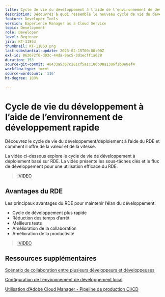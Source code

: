 ```yaml
---
title: Cycle de vie du développement à l’aide de l’environnement de développement rapide
description: Découvrez à quoi ressemble le nouveau cycle de vie du développement en utilisant l’environnement de développement rapide (RDE) et les principaux avantages du RDE.
feature: Developer Tools
version: Experience Manager as a Cloud Service
topic: Development
role: Developer
level: Beginner
jira: KT-11863
thumbnail: KT-11863.png
last-substantial-update: 2023-02-15T00:00:00Z
exl-id: 062672f6-d03c-44da-9ac5-3d1ecff1a628
duration: 153
source-git-commit: 48433a5367c281cf5a1c106b08a1306f1b0e8ef4
workflow-type: tm+mt
source-wordcount: '116'
ht-degree: 100%

---
```


# Cycle de vie du développement à l’aide de l’environnement de développement rapide

Découvrez le cycle de vie du développement/déploiement à l’aide du RDE et comment il offre de la valeur et de la vitesse.

La vidéo ci-dessous explore le cycle de vie de développement à déploiement basé sur RDE. La vidéo présente les sous-tâches clés et le flux de développement pour une utilisation efficace du RDE.

>[!VIDEO](https://video.tv.adobe.com/v/3415492?quality=12&learn=on)


## Avantages du RDE

Les principaux avantages du RDE pour maintenir l’élan du développement.

- Cycle de développement plus rapide
- Réduction des temps d’arrêt
- Meilleurs tests
- Amélioration de la collaboration
- Amélioration de la productivité

>[!VIDEO](https://video.tv.adobe.com/v/3415493?quality=12&learn=on)

## Ressources supplémentaires

[Scénario de collaboration entre plusieurs développeurs et développeuses](https://experienceleague.adobe.com/docs/experience-manager-cloud-service/content/implementing/developing/rapid-development-environments.html?lang=fr#multiple-developers-collaborating-on-the-same-rde)

[Configuration de l’environnement de développement local](https://experienceleague.adobe.com/docs/experience-manager-learn/cloud-service/local-development-environment-set-up/overview.html?lang=fr)

[Utilisation d’Adobe Cloud Manager - Pipeline de production CI/CD](https://experienceleague.adobe.com/docs/experience-manager-learn/cloud-service/cloud-manager/cicd-production-pipeline.html?lang=fr)
